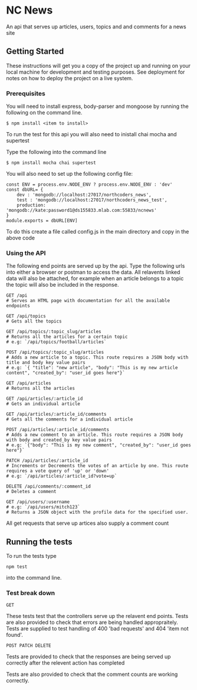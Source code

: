# NC News

An api that serves up articles, users, topics and and comments for a news site

## Getting Started

These instructions will get you a copy of the project up and running on your local machine for development and testing purposes. See deployment for notes on how to deploy the project on a live system.

### Prerequisites

You will need to install express, body-parser and mongoose by running the following on the command line.
```
$ npm install <item to install>
```

To run the test for this api you will also need to inistall chai mocha and supertest

Type the following into the command line

```
$ npm install mocha chai supertest
```

You will also need to set up the following config file:


```
const ENV = process.env.NODE_ENV ? process.env.NODE_ENV : 'dev'
const dbURL= {
    dev : 'mongodb://localhost:27017/northcoders_news',
    test : 'mongodb://localhost:27017/northcoders_news_test',
    production: 'mongodb://kate:password1@ds155833.mlab.com:55833/ncnews'
} 
module.exports = dbURL[ENV]
```

To do this create a file called config.js in the main directory and copy in the above code

### Using the API

The following end points are served up by the api. Type the following urls into either a browser or postman to access the data.
All relavents linked data will also be attached, for example when an article belongs to a topic the topic will also be included in the response.

```http
GET /api 
# Serves an HTML page with documentation for all the available endpoints
```

```http
GET /api/topics
# Gets all the topics
```

```http
GET /api/topics/:topic_slug/articles
# Returns all the articles for a certain topic
# e.g: `/api/topics/football/articles`
```

```http
POST /api/topics/:topic_slug/articles
# Adds a new article to a topic. This route requires a JSON body with title and body key value pairs
# e.g: `{ "title": "new article", "body": "This is my new article content", "created_by": "user_id goes here"}`
```

```http
GET /api/articles
# Returns all the articles
```

```http
GET /api/articles/:article_id
# Gets an individual article
```

```http
GET /api/articles/:article_id/comments
# Gets all the comments for a individual article
```

```http
POST /api/articles/:article_id/comments
# Adds a new comment to an article. This route requires a JSON body with body and created_by key value pairs
# e.g: `{"body": "This is my new comment", "created_by": "user_id goes here"}`
```

```http
PATCH /api/articles/:article_id
# Increments or Decrements the votes of an article by one. This route requires a vote query of 'up' or 'down'
# e.g: `/api/articles/:article_id?vote=up`
```

```http
DELETE /api/comments/:comment_id
# Deletes a comment
```

```http
GET /api/users/:username
# e.g: `/api/users/mitch123`
# Returns a JSON object with the profile data for the specified user.
```

All get requests that serve up artices also supply a comment count

## Running the tests

To run the tests type
```
npm test
```
 into the command line.
 
### Test break down

```
GET
```

These tests test that the controllers serve up the relavent end points. Tests are also provided to check that errors are being handled appropraitely. Tests are supplied to test handling of 400 'bad requests' and 404 'item not found'.

```
POST PATCH DELETE
```
Tests are provided to check that the responses are being served up correctly after the relevent action has completed

Tests are also provided to check that the comment counts are working correctly.





